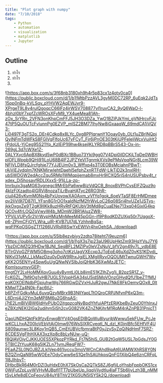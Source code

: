 ```yaml
---
title: "Plot graph with numpy"
date: "7/10/2018"
tags:
    - Python
    - automation
    - visualization
    - matplotlib
    - Jupyter
---
```



## Outline
1. ทำไร
2. ทำไร
3. 

![https://app.box.com/s/3f68nb3180xh9h4r5p83cx1z4oty0ca0](https://public.boxcloud.com/d/1/b1!MtbPzzAVL3gyM0DC72RP_6uEqk2JdTs15pp0nBq-kVLSqv_pYHVW2AqEWJvr9-XPrgeT9L8v4rulQgoqcC66lFz4irWSV708877vl1ruvCA2_9yQ6WaO-l-4bhzI0bY7xpfZcWROsXFvM9_YX4ueMea81Ah-zOx_SrYRn_2VFN3onKhpCmFFJ5JH3O3DZa_YwO1BZiPJkYmi_gVNHrcvFJc47tP5QuOUTcFvlunnPg0EZVP_mlSZ2BM77lhyNw8iGxaaqW_69mdCA1iVQV3-Li0497F3gTS2o_DEr4Cdkq8x8LYc_0xg8PPlqrwnY1Ooay0yb_OLt1uZBrINQpjQyINFmTdWFkS8FGlVgFlfoUc67vFCyT_Fjr6jPnOE303tKiUPFeleliWcxVujHt2rPdoUL-YjCeg95S21Yp_KzIEiP1I9hw4ksejlKLYRD8pBBrS543-Ox-in-269gL3d7cWXe1Z-0ALYXyc6ApBX8kyd5wP0dBXc1BBuo73Yki9gg07V4Dpi0ilDCKjLTqDe0WBHplOFLWppb9QHi91ILoU68B4IF2JPZYeVlTgnmkXVs9ePMsVpqNGr8Lcm39WNFlVLD8fsQJrcfghje77YJJEUm0v3_Wffxp4s3T0EOBsMciahnPBwT-rAjVjEJvdqIm7KNKMirwIehtDaehl5efphZxnRTFdW-LlkTiD2k3nxIRH-ubSWDGW2edAccZqu5RMp1WMqpjjemab8mxHr9ICXQ5rjS4nUSUPsbv4t_rxdex_Di5hosavfRDLlXxxS-91jLLa-zp-Imrbujx3gaMG63ygnegc9MrEbPa6wwBjzVdQCB_8noxBVPhCysElFZQuz9o4kIzFiXzadto4IGRVi8nozaTiLrBvaHATyc26RO3hR-ciujl426yKymM0Ns4bPxUovowXA0Axm_yVfYq1gok_6oeVTaSF8ErHMDmeeqv2IiVi9l7D87I1_YFsn8G1rOO1xaIdNzfM2frWvLoC26q08Sri4hvUZe1JSTys-jkkOxgxZe9T2gK9IlKk8uzHRyRtFQKUbV3tlMd8gCuaENe713xq04GjxlG4kpQCOv4frLOQZqVwyW4b_MDmW2BR1AIuzZW8-YPViLVUPv5r2VrWypHMizMnMeeM45pGGn-if9P8odKDZUXjq50r7UqgoX-p6-ZPjmCFiOYLWra_uIR-KVB7UI7dLYzhhnBqSa-wqFPKpOSGgZTf1266UVRsR8SwYxEWtVr4hxOehSA../download)

![https://app.box.com/s/55lb8ezvbiyy2zdtq78iteht7i9euzm6](https://public.boxcloud.com/d/1/b1!gX3s7ip23aU96UpHktZm93HqYVsJ7Y6YbzDiCiMZQ3fHDw1BJNl_SeqBFL2MZlPx0leVZsNuV_bfV2gn49v7L_vdbE8E8TlrGVoGZFWM5O8mg3oho7ctKzUagVXEcxp3JToEpE46uXdZ0vKS1KDvdj_NIKvI31gMJ_LkMazDzu0yDpW9RhxJgjELXMgIIRyvOQOUMtTwnuGWH7WvgKK2O5ENYy4Spw6uUgQNwNVSIbJoiQHbK36XwMzJETC-KpmlsoumyvGEP-tmgtDY2LvHoMMXqvGuu4yBymtLi0Lb8imE51KZIhZyg1i_B2pzSR1Z_y-FcKGZL_7M9Og1vHB7UGL51VopH5A34sU5idSMoVOnzGHvdQfU1beZTfMUeqKOXOElNdbPGpjuhwWg766RGwDZVxHiJuR2gwJ7NkE8FkOemvQOx8_0ltKMwITZa4N0k-Fac6tlJ-b6PZrFGdkyMuL6uvqQzyMBrx9B3NlIYapLTtOQroCRPJNfvnP6xQ3m-L6Drnj4Jj2Ym3eMP8M6u2G6hsAS-j7tE2LmBIVjBW6IdHvPUbO2itgpzcqNyBpdYhfuiAPfzERjKbeByZeuO0YhlnxJeZBXzNEKI2lGa2udihm5jSh2cvG082VK4ZnZNKjhrM1RqM4rAZnPB31PnicT1-OaoUNDHQktFk9fzvEnwqBlYV4OgsEDlBQoWu8IyurjbWwwu5ekFUw_PcJewKCLLhxAZ00IoVEbVtAjOImw976WsSIXRCveqtI_N_dzl_K0jnIBfc5EHfVF4US809aunwc3L8Koy1nQB5_CmEtUBVcfbmraBtP0yJzvSyZqQiNdHmF7SRZ-8CDESVgFlhHXAX3xzXp8c8bLyNUw-uQ-f8QIAVOjvCJKKUOES5XPkozPYRkd_Ft7N5hjS_GUB2tGqW5USL7pGdsJY0G5TBICZtYuuK68g5IKZLn71vmJReqFW7-PEaAZSL0NOJBZJLkIVep461iyccu3moVWCnCAhd9ipAt6UAMWXhRS8Y0NBZQZinQaN95wWOEe7OdyCww6eS1Qe1hSAUhkpsQnFG1XibQ4e6znCRFqL1I8JIhbvT-DHbcBkR64M0rDZl3uHdxE0hX7SkOsCa2QTkS8ZJ6gfjiLoYhsbFppbOKS1cx0WjFutZpLuvWVHvMJBpfl1TT7pUbeUp_liqqVjlydtIu4laFTSb6IjvLzh3B_nMMtSvLkfe8dECpFeovU84uY8ThV21XG5UN5ISYSk2Q./download)
